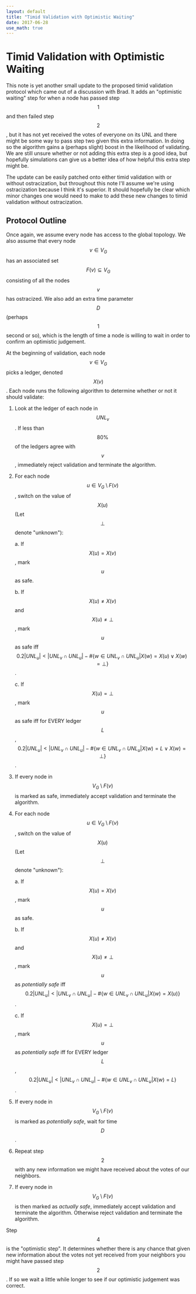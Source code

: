 ```yaml
---
layout: default
title: "Timid Validation with Optimistic Waiting"
date: 2017-06-28
use_math: true
---
```


# Timid Validation with Optimistic Waiting

This note is yet another small update to the proposed timid validation protocol which came out of a discussion with Brad. It adds an "optimistic waiting" step for when a node has passed step $$1$$ and then failed step $$2$$, but it has not yet received the votes of everyone on its UNL and there might be some way to pass step two given this extra information. In doing so the algorithm gains a (perhaps slight) boost in the likelihood of validating. We are still unsure whether or not adding this extra step is a good idea, but hopefully simulations can give us a better idea of how helpful this extra step might be.

The update can be easily patched onto either timid validation with or without ostracization, but throughout this note I'll assume we're using ostracization because I think it's superior. It should hopefully be clear which minor changes one would need to make to add these new changes to timid validation without ostracization.

## Protocol Outline

Once again, we assume every node has access to the global topology. We also assume that every node $$v\in V_G$$ has an associated set $$F(v)\subseteq V_G$$ consisting of all the nodes $$v$$ has ostracized. We also add an extra time parameter $$D$$ (perhaps $$1$$ second or so), which is the length of time a node is willing to wait in order to confirm an optimistic judgement.

At the beginning of validation, each node $$v\in V_G$$ picks a ledger, denoted $$X(v)$$. Each node runs the following algorithm to determine whether or not it should validate:

1. Look at the ledger of each node in $$UNL_v$$. If less than $$80\%$$ of the ledgers agree with $$v$$, immediately reject validation and terminate the algorithm.
2. For each node $$u\in V_G\setminus F(v)$$, switch on the value of $$X(u)$$ (Let $$\bot$$ denote "unknown"):

    a. If $$X(u)=X(v)$$, mark $$u$$ as safe.
    
    b. If $$X(u)\neq X(v)$$ and $$X(u)\neq\bot$$, mark $$u$$ as safe iff $$0.2\vert UNL_u \vert<\vert UNL_v\cap UNL_u\vert - \#\{w\in UNL_v\cap UNL_u\vert X(w)=X(u)\vee X(w)=\bot\}$$.
    
    c. If $$X(u)=\bot$$, mark $$u$$ as safe iff for EVERY ledger $$L$$, $$0.2\vert UNL_u \vert<\vert UNL_v\cap UNL_u\vert - \#\{w\in UNL_v\cap UNL_u\vert X(w)=L\vee X(w)=\bot\}$$.
3. If every node in $$V_G\setminus F(v)$$ is marked as safe, immediately accept validation and terminate the algorithm.
4. For each node $$u\in V_G\setminus F(v)$$, switch on the value of $$X(u)$$ (Let $$\bot$$ denote "unknown"):

    a. If $$X(u)=X(v)$$, mark $$u$$ as safe.
    
    b. If $$X(u)\neq X(v)$$ and $$X(u)\neq\bot$$, mark $$u$$ as *potentially safe* iff $$0.2\vert UNL_u \vert<\vert UNL_v\cap UNL_u\vert - \#\{w\in UNL_v\cap UNL_u\vert X(w)=X(u)\}$$.
    
    c. If $$X(u)=\bot$$, mark $$u$$ as *potentially safe* iff for EVERY ledger $$L$$, $$0.2\vert UNL_u \vert<\vert UNL_v\cap UNL_u\vert - \#\{w\in UNL_v\cap UNL_u\vert X(w)=L\}$$.
5. If every node in $$V_G\setminus F(v)$$ is marked as *potentially safe*, wait for time $$D$$.
6. Repeat step $$2$$ with any new information we might have received about the votes of our neighbors.
3. If every node in $$V_G\setminus F(v)$$ is then marked as *actually safe*, immediately accept validation and terminate the algorithm. Otherwise reject validation and terminate the algorithm.

Step $$4$$ is the "optimistic step". It determines whether there is any chance that given new information about the votes not yet received from your neighbors you might have passed step $$2$$. If so we wait a little while longer to see if our optimistic judgement was correct.
